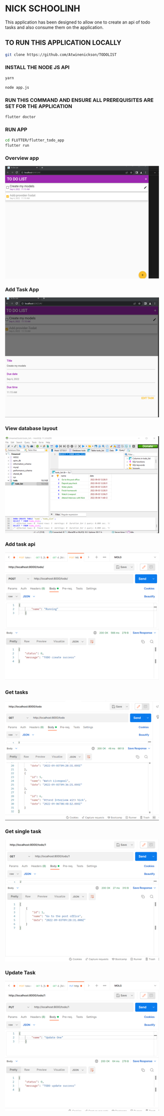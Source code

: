 # NICK SCHOOLINH

This application has been designed to allow one to create an api of todo tasks and also consume them on the application.

## TO RUN THIS APPLICATION LOCALLY


```bash 
git clone https://github.com/Atwinenickson/TODOLIST
```

### INSTALL THE NODE JS API
```bash
yarn
```

```bash 
node app.js
```
### RUN THIS COMMAND AND ENSURE ALL PREREQUISITES ARE SET FOR THE APPLICATION
```bash
flutter doctor
```

### RUN APP
```bash 
cd FLUTTER/flutter_todo_app
flutter run
```
### Overview app
![image info](images/overviewapp.png)

### Add Task App
![image info](images/add.png)

### View database layout
![image info](images/db.png)

### Add task api
![image info](images/addtask.png)

### Get tasks
![image info](images/gettask.png)

### Get single task
![image info](images/get1.png)

### Update Task
![image info](images/update.png)
